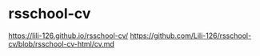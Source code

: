 # rsschool-cv
https://lili-126.github.io/rsschool-cv/
https://github.com/Lili-126/rsschool-cv/blob/rsschool-cv-html/cv.md
